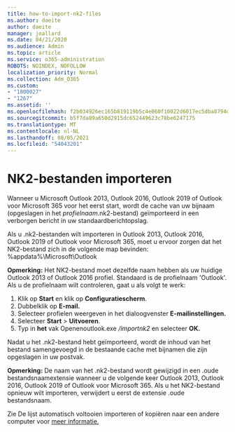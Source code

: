 ```yaml
---
title: how-to-import-nk2-files
ms.author: daeite
author: daeite
manager: joallard
ms.date: 04/21/2020
ms.audience: Admin
ms.topic: article
ms.service: o365-administration
ROBOTS: NOINDEX, NOFOLLOW
localization_priority: Normal
ms.collection: Adm_O365
ms.custom:
- "1800027"
- "1267"
ms.assetid: ''
ms.openlocfilehash: f2b034926ec165b819119b5c4e060f10022d6017ec5dba8794d18ee3e96c709a
ms.sourcegitcommit: b5f7da89a650d2915dc652449623c78be6247175
ms.translationtype: MT
ms.contentlocale: nl-NL
ms.lasthandoff: 08/05/2021
ms.locfileid: "54043201"
---
```

# <a name="how-to-import-nk2-files"></a>NK2-bestanden importeren 

Wanneer u Microsoft Outlook 2013, Outlook 2016, Outlook 2019 of Outlook voor Microsoft 365 voor het eerst start, wordt de cache van uw bijnaam (opgeslagen in het *profielnaam*.nk2-bestand) geïmporteerd in een verborgen bericht in uw standaardberichtopslag.

Als u .nk2-bestanden wilt importeren in Outlook 2013, Outlook 2016, Outlook 2019 of Outlook voor Microsoft 365, moet u ervoor zorgen dat het NK2-bestand zich in de volgende map bevinden: %appdata%\Microsoft\Outlook

**Opmerking:** Het NK2-bestand moet dezelfde naam hebben als uw huidige Outlook 2013 of Outlook 2016 profiel. Standaard is de profielnaam 'Outlook'. Als u de profielnaam wilt controleren, gaat u als volgt te werk: 
1. Klik op **Start** en klik op **Configuratiescherm**.
2. Dubbelklik op **E-mail.**
3. Selecteer profielen weergeven in het dialoogvenster **E-mailinstellingen.**
4. Selecteer **Start** > **Uitvoeren**.
5. Typ in **het** vak Openenoutlook.exe */importnk2* en selecteer **OK.** 

Nadat u het .nk2-bestand hebt geïmporteerd, wordt de inhoud van het bestand samengevoegd in de bestaande cache met bijnamen die zijn opgeslagen in uw postvak.

**Opmerking:** De naam van het .nk2-bestand wordt gewijzigd in een .oude bestandsnaamextensie wanneer u de volgende keer Outlook 2013, Outlook 2016, Outlook 2019 of Outlook voor Microsoft 365. Als u het NK2-bestand opnieuw wilt importeren, verwijdert u eerst de extensie .oude bestandsnaam.

Zie De lijst automatisch voltooien importeren of kopiëren naar een andere computer voor [meer informatie.](https://support.microsoft.com/help/2806550/how-to-import-nk2-files-into-outlook%)